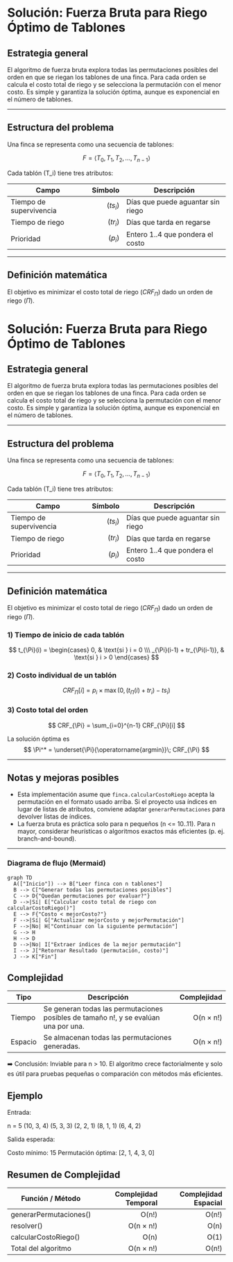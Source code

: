 # Solución: Fuerza Bruta para Riego Óptimo de Tablones

## Estrategia general

El algoritmo de fuerza bruta explora todas las permutaciones posibles del orden en que se riegan los tablones de una finca. Para cada orden se calcula el costo total de riego y se selecciona la permutación con el menor costo. Es simple y garantiza la solución óptima, aunque es exponencial en el número de tablones.

---

## Estructura del problema

Una finca se representa como una secuencia de tablones:

$$
F = \langle T_0, T_1, T_2, \dots, T_{n-1} \rangle
$$

Cada tablón \(T_i\) tiene tres atributos:

| Campo | Símbolo | Descripción |
|---|---:|---|
| Tiempo de supervivencia | \($ts_i$\) | Días que puede aguantar sin riego |
| Tiempo de riego | \($tr_i$\) | Días que tarda en regarse |
| Prioridad | \($p_i$\) | Entero 1..4 que pondera el costo |

---

## Definición matemática

El objetivo es minimizar el costo total de riego \($CRF_{\Pi}$\) dado un orden de riego \($\Pi$\).

# Solución: Fuerza Bruta para Riego Óptimo de Tablones

## Estrategia general

El algoritmo de fuerza bruta explora todas las permutaciones posibles del orden en que se riegan los tablones de una finca. Para cada orden se calcula el costo total de riego y se selecciona la permutación con el menor costo. Es simple y garantiza la solución óptima, aunque es exponencial en el número de tablones.

---

## Estructura del problema

Una finca se representa como una secuencia de tablones:

$$
F = \langle T_0, T_1, T_2, \dots, T_{n-1} \rangle
$$

Cada tablón \(T_i\) tiene tres atributos:

| Campo | Símbolo | Descripción |
|---|---:|---|
| Tiempo de supervivencia | \($ts_i$\) | Días que puede aguantar sin riego |
| Tiempo de riego | \($tr_i$\) | Días que tarda en regarse |
| Prioridad | \($p_i$\) | Entero 1..4 que pondera el costo |

---

## Definición matemática

El objetivo es minimizar el costo total de riego \($CRF_{\Pi}$\) dado un orden de riego \($\Pi$\).

### 1) Tiempo de inicio de cada tablón
$$
t_{\Pi}(i) =
\begin{cases}
0, & \text{si } i = 0 \\\
_{\Pi}(i-1) + tr_{\Pi(i-1)}, & \text{si } i > 0
\end{cases}
$$

### 2) Costo individual de un tablón
$$
CRF_{\Pi}[i] = p_i \times \max\big(0, (t_{\Pi}(i) + tr_i) - ts_i\big)
$$

### 3) Costo total del orden
$$
CRF_{\Pi} = \sum_{i=0}^{n-1} CRF_{\Pi}[i]
$$

La solución óptima es
$$
\Pi^* = \underset{\Pi}{\operatorname{argmin}}\; CRF_{\Pi}
$$

---

## Notas y mejoras posibles

- Esta implementación asume que `finca.calcularCostoRiego` acepta la permutación en el formato usado arriba. Si el proyecto usa índices en lugar de listas de atributos, conviene adaptar `generarPermutaciones` para devolver listas de índices.
- La fuerza bruta es práctica solo para n pequeños (n <= 10..11). Para n mayor, considerar heurísticas o algoritmos exactos más eficientes (p. ej. branch-and-bound).

---

### Diagrama de flujo (Mermaid)

```mermaid 
graph TD
  A(["Inicio"]) --> B["Leer finca con n tablones"]
  B --> C["Generar todas las permutaciones posibles"]
  C --> D{"Quedan permutaciones por evaluar?"}
  D -->|Sí| E["Calcular costo total de riego con calcularCostoRiego()"]
  E --> F{"Costo < mejorCosto?"}
  F -->|Sí| G["Actualizar mejorCosto y mejorPermutación"]
  F -->|No| H["Continuar con la siguiente permutación"]
  G --> H
  H --> D
  D -->|No| I["Extraer índices de la mejor permutación"]
  I --> J["Retornar Resultado (permutación, costo)"]
  J --> K["Fin"]
```

## Complejidad

| Tipo | Descripción | Complejidad |
|---|---|---:|
| Tiempo | Se generan todas las permutaciones posibles de tamaño n!, y se evalúan una por una. | O(n × n!) |
| Espacio | Se almacenan todas las permutaciones generadas. | O(n × n!) |

➡️ Conclusión: Inviable para n > 10. El algoritmo crece factorialmente y solo es útil para pruebas pequeñas o comparación con métodos más eficientes.

## Ejemplo

Entrada:

n = 5
(10, 3, 4)
(5, 3, 3)
(2, 2, 1)
(8, 1, 1)
(6, 4, 2)

Salida esperada:

Costo mínimo: 15
Permutación óptima: [2, 1, 4, 3, 0]

## Resumen de Complejidad

| Función / Método | Complejidad Temporal | Complejidad Espacial |
|---|---:|---:|
| generarPermutaciones() | O(n!) | O(n!) |
| resolver() | O(n × n!) | O(n) |
| calcularCostoRiego() | O(n) | O(1) |
| Total del algoritmo | O(n × n!) | O(n!) |


